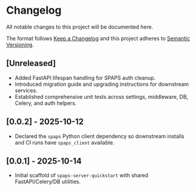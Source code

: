 # Changelog

All notable changes to this project will be documented here.

The format follows [Keep a Changelog](https://keepachangelog.com/en/1.1.0/) and this project
adheres to [Semantic Versioning](https://semver.org/spec/v2.0.0.html).

## [Unreleased]

- Added FastAPI lifespan handling for SPAPS auth cleanup.
- Introduced migration guide and upgrading instructions for downstream services.
- Established comprehensive unit tests across settings, middleware, DB, Celery, and auth helpers.

## [0.0.2] - 2025-10-12

- Declared the `spaps` Python client dependency so downstream installs and CI runs have `spaps_client` available.

## [0.0.1] - 2025-10-14

- Initial scaffold of `spaps-server-quickstart` with shared FastAPI/Celery/DB utilities.
